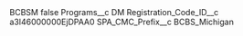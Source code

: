 <?xml version="1.0" encoding="UTF-8"?>
<CustomMetadata xmlns="http://soap.sforce.com/2006/04/metadata" xmlns:xsi="http://www.w3.org/2001/XMLSchema-instance" xmlns:xsd="http://www.w3.org/2001/XMLSchema">
    <label>BCBSM</label>
    <protected>false</protected>
    <values>
        <field>Programs__c</field>
        <value xsi:type="xsd:string">DM</value>
    </values>
    <values>
        <field>Registration_Code_ID__c</field>
        <value xsi:type="xsd:string">a3l46000000EjDPAA0</value>
    </values>
    <values>
        <field>SPA_CMC_Prefix__c</field>
        <value xsi:type="xsd:string">BCBS_Michigan</value>
    </values>
</CustomMetadata>

